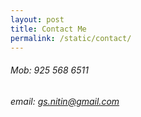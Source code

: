 ```yaml
---
layout: post
title: Contact Me
permalink: /static/contact/
---
```

###### Mob: 925 568 6511

###### email: gs.nitin@gmail.com
